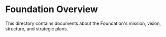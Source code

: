 # Foundation Overview
This directory contains documents about the Foundation's mission, vision, structure, and strategic plans.